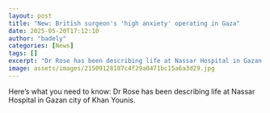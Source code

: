 ```yaml
---
layout: post
title: "New: British surgeon's 'high anxiety' operating in Gaza"
date: 2025-05-20T17:12:10
author: "badely"
categories: [News]
tags: []
excerpt: "Dr Rose has been describing life at Nassar Hospital in Gazan city of Khan Younis."
image: assets/images/21509128187c4f29a0471bc15a6a3d29.jpg
---
```


Here’s what you need to know: Dr Rose has been describing life at Nassar Hospital in Gazan city of Khan Younis.

